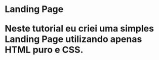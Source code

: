 <h1> Landing Page </>

  
  
Neste tutorial eu criei uma simples Landing Page utilizando apenas HTML puro e CSS.
